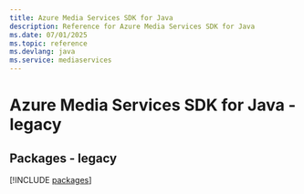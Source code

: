 ```yaml
---
title: Azure Media Services SDK for Java
description: Reference for Azure Media Services SDK for Java
ms.date: 07/01/2025
ms.topic: reference
ms.devlang: java
ms.service: mediaservices
---
```

# Azure Media Services SDK for Java - legacy
## Packages - legacy
[!INCLUDE [packages](media-services-index.md)]